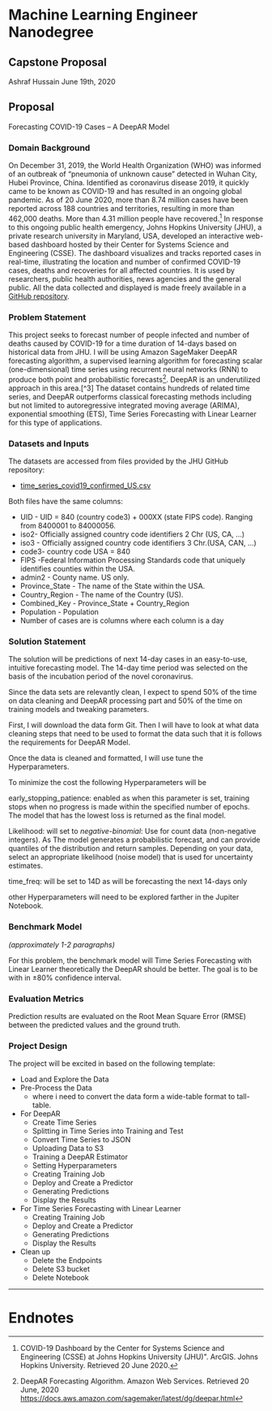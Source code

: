 # Machine Learning Engineer Nanodegree
## Capstone Proposal

Ashraf Hussain
June 19th, 2020


## Proposal

Forecasting COVID-19 Cases – A DeepAR Model

### Domain Background

On December 31, 2019, the World Health Organization (WHO) was informed of an outbreak of “pneumonia of unknown cause” detected in Wuhan City, Hubei Province, China. Identified as coronavirus disease 2019, it quickly came to be known as COVID-19 and has resulted in an ongoing global pandemic. As of 20 June 2020, more than 8.74 million cases have been reported across 188 countries and territories, resulting in more than 462,000 deaths. More than 4.31 million people have recovered.[^1]
In response to this ongoing public health emergency, Johns Hopkins University (JHU), a private research university in Maryland, USA, developed an interactive web-based dashboard hosted by their Center for Systems Science and Engineering (CSSE). The dashboard visualizes and tracks reported cases in real-time, illustrating the location and number of confirmed COVID-19 cases, deaths and recoveries for all affected countries. It is used by researchers, public health authorities, news agencies and the general public. All the data collected and displayed is made freely available in a [GitHub repository](https://github.com/CSSEGISandData/COVID-19/tree/master/csse_covid_19_data).


### Problem Statement

This project seeks to forecast number of people infected and number of deaths caused by COVID-19 for a time duration of 14-days based on historical data from JHU. I will be using Amazon SageMaker DeepAR forecasting algorithm, a supervised learning algorithm for forecasting scalar (one-dimensional) time series using recurrent neural networks (RNN) to produce both point and probabilistic forecasts[^2].
DeepAR is an underutilized approach in this area.[^3] The dataset contains hundreds of related time series, and DeepAR outperforms classical forecasting methods including but not limited to autoregressive integrated moving average (ARIMA), exponential smoothing (ETS), Time Series Forecasting with Linear Learner for this type of applications.


### Datasets and Inputs

The datasets are accessed from files provided by the JHU GitHub repository:
- [time_series_covid19_confirmed_US.csv](https://github.com/CSSEGISandData/COVID-19/blob/master/csse_covid_19_data/csse_covid_19_time_series/time_series_covid19_confirmed_US.csv "time_series_covid19_confirmed_US.csv")

Both files have the same columns:
* UID - UID = 840 (country code3) + 000XX (state FIPS code). Ranging from 8400001 to 84000056.
* iso2-  Officially assigned country code identifiers 2 Chr (US, CA, ...)
* iso3 - Officially assigned country code identifiers 3 Chr.(USA, CAN, ...)
* code3- country code USA = 840
* FIPS -Federal Information Processing Standards code that uniquely identifies counties within the USA.
* admin2 - County name. US only.
* Province_State - The name of the State within the USA.
* Country_Region - The name of the Country (US).
* Combined_Key -  Province_State + Country_Region 
* Population - Population
* Number of cases are is columns where each column is a day


### Solution Statement

The solution will be predictions of next 14-day cases in an easy-to-use, intuitive forecasting model. The 14-day time period was selected on the basis of the incubation period of the novel coronavirus.

Since the data sets are relevantly clean, I expect to spend 50% of the time on data cleaning and DeepAR processing part and 50% of the time on training models and tweaking parameters.

First, I will download the data form Git. Then I will have to look at what data cleaning steps that need to be used to format the data such that it is follows the requirements for DeepAR Model.

Once the data is cleaned and formatted, I will use tune the Hyperparameters.

To minimize the cost the following Hyperparameters will be

early_stopping_patience: enabled as when this parameter is set, training stops when no progress is made within the specified number of epochs. The model that has the lowest loss is returned as the final model.

Likelihood: will set to _negative-binomial_: Use for count data (non-negative integers). As The model generates a probabilistic forecast, and can provide quantiles of the distribution and return samples. Depending on your data, select an appropriate likelihood (noise model) that is used for uncertainty estimates.

time_freq: will be set to 14D as will be forecasting the next 14-days only

other Hyperparameters will need to be explored farther in the Jupiter Notebook.


### Benchmark Model
_(approximately 1-2 paragraphs)_

For this problem, the benchmark model will  Time Series Forecasting with Linear Learner theoretically the DeepAR should be better. The goal is to be with in ±80% confidence interval.

### Evaluation Metrics

Prediction results are evaluated on the Root Mean Square Error (RMSE) between the predicted values and the ground truth.


### Project Design

The project will be excited in based on the following template:
- Load and Explore the Data
- Pre-Process the Data
	- where i need to convert the data form a wide-table format to tall-table.
- For DeepAR
	- Create Time Series
	- Splitting in Time Series into Training and Test
	- Convert Time Series to JSON
	- Uploading Data to S3
	- Training a DeepAR Estimator
	- Setting Hyperparameters
	- Creating Training Job
	- Deploy and Create a Predictor
	- Generating Predictions
	- Display the Results
- For Time Series Forecasting with Linear Learner
	- Creating Training Job
	- Deploy and Create a Predictor
	- Generating Predictions
	- Display the Results
- Clean up
	- Delete the Endpoints
	- Delete S3 bucket
	- Delete Notebook 

-----------

# Endnotes
[^1]:COVID-19 Dashboard by the Center for Systems Science and Engineering (CSSE) at Johns Hopkins University (JHU)". ArcGIS. Johns Hopkins University. Retrieved 20 June 2020.
[^2]:DeepAR Forecasting Algorithm. Amazon Web Services. Retrieved 20 June, 2020 https://docs.aws.amazon.com/sagemaker/latest/dg/deepar.html
<!--stackedit_data:
eyJoaXN0b3J5IjpbLTIwMjI2MTkzODgsMTA5NjQxNjgyMywxOD
EyODg1NjE4LC0xNDMyMzY1NDQzLC0xMTEyNDk4ODYzLC0yNjE1
NjUxODAsMTI4MjY5MjQ0NiwxNjUzMjI4MDM0LC0xNDA1ODU0Mj
I2LDM2MzY5MDU2NiwxNDQ3NjY3NDQ2LDEzODMyOTIyNDIsMTYz
MTYxMjM4MCwtMTY4MDcyNDEyLC04OTA0NTY5MCwtODAzMzUxMT
kwLC05ODExNTAzMCwtMjAwNDk0ODU5MSwxNjA4NzY4NTY4LDEy
NjkwNTU0ODBdfQ==
-->